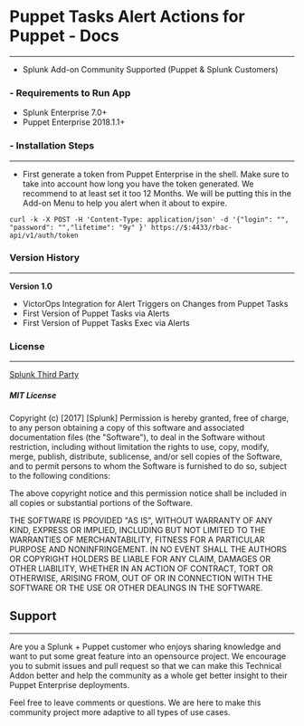 # Puppet Tasks Alert Actions for Puppet - Docs
----
- Splunk Add-on Community Supported (Puppet & Splunk Customers)
### - Requirements to Run App
- Splunk Enterprise 7.0+
- Puppet Enterprise 2018.1.1+

### - Installation Steps
----
- First generate a token from Puppet Enterprise in the shell. Make sure to take into account how long you have the token generated. We recommend to at least set it too 12 Months. We will be putting this in the Add-on Menu to help you alert when it about to expire. 
```
curl -k -X POST -H 'Content-Type: application/json' -d '{"login": "", "password": "","lifetime": "9y" }' https://$:4433/rbac-api/v1/auth/token
```

### Version History 
----
**Version 1.0**
- VictorOps Integration for Alert Triggers on Changes from Puppet Tasks
- First Version of Puppet Tasks via Alerts
- First Version of Puppet Tasks Exec via Alerts

### License
----
[Splunk Third Party](http://docs.splunk.com/Documentation/AddonBuilder/2.2.0/UserGuide/Validate#Credit_third-party_libraries)

##### MIT License
Copyright (c) [2017] [Splunk]
Permission is hereby granted, free of charge, to any person obtaining a copy
of this software and associated documentation files (the "Software"), to deal
in the Software without restriction, including without limitation the rights
to use, copy, modify, merge, publish, distribute, sublicense, and/or sell
copies of the Software, and to permit persons to whom the Software is
furnished to do so, subject to the following conditions:

The above copyright notice and this permission notice shall be included in all
copies or substantial portions of the Software.

THE SOFTWARE IS PROVIDED "AS IS", WITHOUT WARRANTY OF ANY KIND, EXPRESS OR
IMPLIED, INCLUDING BUT NOT LIMITED TO THE WARRANTIES OF MERCHANTABILITY,
FITNESS FOR A PARTICULAR PURPOSE AND NONINFRINGEMENT. IN NO EVENT SHALL THE
AUTHORS OR COPYRIGHT HOLDERS BE LIABLE FOR ANY CLAIM, DAMAGES OR OTHER
LIABILITY, WHETHER IN AN ACTION OF CONTRACT, TORT OR OTHERWISE, ARISING FROM,
OUT OF OR IN CONNECTION WITH THE SOFTWARE OR THE USE OR OTHER DEALINGS IN THE
SOFTWARE.

## Support
----
Are you a Splunk + Puppet customer who enjoys sharing knowledge and want to put some great feature into an opensource project. We encourage you to submit issues and pull request so that we can make this Technical Addon better and help the community as a whole get better insight to their Puppet Enterprise deployments.

Feel free to leave comments or questions. We are here to make this community project more adaptive to all types of use cases.
